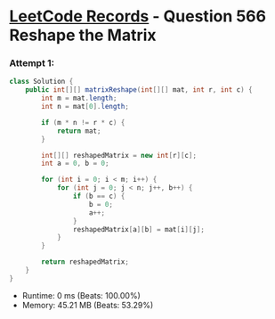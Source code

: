 # [LeetCode Records](../README.md) - Question 566 Reshape the Matrix

### Attempt 1: 
```java
class Solution {
    public int[][] matrixReshape(int[][] mat, int r, int c) {
        int m = mat.length;
        int n = mat[0].length;

        if (m * n != r * c) {
            return mat;
        }

        int[][] reshapedMatrix = new int[r][c];
        int a = 0, b = 0;

        for (int i = 0; i < m; i++) {
            for (int j = 0; j < n; j++, b++) {
                if (b == c) {
                    b = 0;
                    a++;
                }
                reshapedMatrix[a][b] = mat[i][j];
            }
        }

        return reshapedMatrix;
    }
}
```
- Runtime: 0 ms (Beats: 100.00%)
- Memory: 45.21 MB (Beats: 53.29%)

<br>
